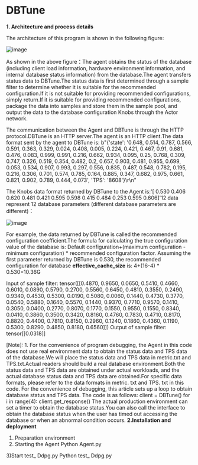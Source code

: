 # DBTune

**1. Architecture and process details**

The architecture of this program is shown in the following figure:

![image](https://github.com/lizhli28250039/DBTune/assets/140188927/08fe1d4a-5c03-4084-b531-d59b5b76a9d8)

As shown in the above figure：The agent obtains the status of the database (including client load information, hardware environment information, and internal database status information) from the database.The agent transfers status data to DBTune.The status data is first determined through a sample filter to determine whether it is suitable for the recommended configuration.If it is not suitable for providing recommended configurations, simply return.If it is suitable for providing recommended configurations, package the data into samples and store them in the sample pool, and output the data to the database configuration Knobs through the Actor network.



The communication between the Agent and DBTune is through the HTTP protocol.DBTune is an HTTP server.The agent is an HTTP client.The data format sent by the agent to DBTune is:
b"{'state': '0.648, 0.514, 0.787, 0.566, 0.591, 0.363, 0.329, 0.024, 0.408, 0.005, 0.224, 0.421, 0.467, 0.91, 0.681, 0.476, 0.083, 0.999, 0.991, 0.216, 0.662, 0.934, 0.095, 0.25, 0.768, 0.309, 0.747, 0.326, 0.519, 0.354, 0.482, 0.2, 0.657, 0.903, 0.481, 0.955, 0.699, 0.053, 0.534, 0.907, 0.993, 0.297, 0.556, 0.835, 0.487, 0.548, 0.782, 0.195, 0.216, 0.306, 0.701, 0.574, 0.785, 0.164, 0.885, 0.347, 0.682, 0.975, 0.661, 0.821, 0.902, 0.789, 0.444, 0.073', 'TPS': '8608'}\r\n"

The Knobs data format returned by DBTune to the Agent is:'[ 0.530  0.406  0.620  0.481  0.421  0.595  0.598  0.415  0.484  0.253  0.595  0.606]'12 data represent 12 database parameters (different database parameters are different)：


![image](https://github.com/lizhli28250039/DBTune/assets/140188927/53b8e1b5-3182-4c80-b249-86d433d2eeb8)

For example, the data returned by DBTune is called the recommended configuration coefficient.The formula for calculating the true configuration value of the database is:
Default configuration+(maximum configuration - minimum configuration) * recommended configuration factor.
Assuming the first parameter returned by DBTune is 0.530, the recommended configuration for database **effective_cache_size** is: 4+(16-4) * 0.530=10.36G

Input of sample filter:
tensor([[0.4870, 0.9650, 0.0650, 0.5410, 0.4660, 0.6010, 0.0890, 0.5790, 0.2700,
         0.5560, 0.6450, 0.4810, 0.3550, 0.2490, 0.9340, 0.4530, 0.5300, 0.0190,
         0.5080, 0.0060, 0.1440, 0.4730, 0.3770, 0.0540, 0.5880, 0.1640, 0.5570,
         0.1440, 0.9370, 0.7710, 0.9570, 0.1410, 0.3050, 0.0400, 0.2770, 0.8070,
         0.1770, 0.1550, 0.9550, 0.1550, 0.8340, 0.0410, 0.3860, 0.3500, 0.3420,
         0.8160, 0.4760, 0.7830, 0.4710, 0.8170, 0.8820, 0.4400, 0.7810, 0.8150,
         0.2960, 0.1240, 0.1860, 0.4360, 0.1190, 0.5300, 0.8290, 0.4850, 0.8180,
         0.6560]])
Output of sample filter:
tensor[[0.0318]]


[Note]: 1. For the convenience of program debugging, the Agent in this code does not use real environment data to obtain the status data and TPS data of the database.We will place the status data and TPS data in metric.txt and TPS.txt.Actual readers should build a real database environment.Both the status data and TPS data are obtained under actual workloads, and the actual database status data and TPS data are obtained.For specific data formats, please refer to the data formats in metric. txt and TPS. txt in this code.
For the convenience of debugging, this article sets up a loop to obtain database status and TPS data. The code is as follows:
        client = DBTune()
for i in range(4):
            client.get_response()
The actual production environment can set a timer to obtain the database status.You can also call the interface to obtain the database status when the user has timed out accessing the database or when an abnormal condition occurs.
**2.Installation and deployment**

1) Preparation environment
2) Starting the Agent
Python Agent.py

3)Start test_ Ddpg.py
     Python test_ Ddpg.py
